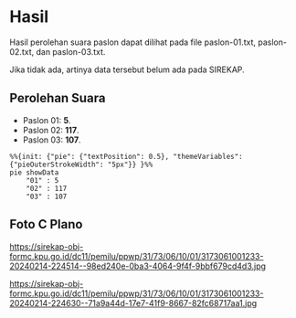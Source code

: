 # Hasil

Hasil perolehan suara paslon dapat dilihat pada file paslon-01.txt, paslon-02.txt, dan paslon-03.txt.

Jika tidak ada, artinya data tersebut belum ada pada SIREKAP.

## Perolehan Suara

 * Paslon 01: **5**.
 * Paslon 02: **117**.
 * Paslon 03: **107**.

```mermaid
%%{init: {"pie": {"textPosition": 0.5}, "themeVariables": {"pieOuterStrokeWidth": "5px"}} }%%
pie showData
    "01" : 5
    "02" : 117
    "03" : 107
```
## Foto C Plano

https://sirekap-obj-formc.kpu.go.id/dc11/pemilu/ppwp/31/73/06/10/01/3173061001233-20240214-224514--98ed240e-0ba3-4064-9f4f-9bbf679cd4d3.jpg

https://sirekap-obj-formc.kpu.go.id/dc11/pemilu/ppwp/31/73/06/10/01/3173061001233-20240214-224630--71a9a44d-17e7-41f9-8667-82fc68717aa1.jpg
